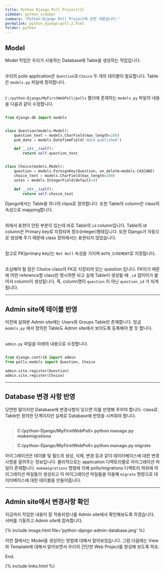 ```yaml
---
title: Python Django Poll Project(2)
sidebar: python_sidebar
summary: "Python Django Poll Project에 관한 내용입니다."
permalink: python_django-poll-2.html
folder: python
---
```


## Model

Model 작업은 우리가 사용하는 Database에 Table을 생성하는 작업입니다.
<br><br>

우리의 polls application은 `Question`과 `Choice` 두 개의 테이블이 필요합니다.
Table은 `models.py` 파일에 정의합니다.
<br><br>

`C:/python-Django/MyFirstWebPoll/polls` 폴더에 존재하는 `models.py` 파일의 내용을
다음과 같이 수정합니다.

~~~python

from django.db import models


class Question(models.Model):
    question_text = models.CharField(max_length=200)
    pub_date = models.DateTimeField('date published')

    def __str__(self):
        return self.question_text


class Choice(models.Model):
    question = models.ForeignKey(Question, on_delete=models.CASCADE)
    choice_text = models.CharField(max_length=200)
    votes = models.IntegerField(default=0)

    def __str__(self):
        return self.choice_text

~~~

Django에서는 Table을 하나의 class로 정의합니다. 또한 Table의 column은 class의
속성으로 mapping합니다.
<br><br>

위에서 표현이 안된 부분이 있는데 바로 Table의 `id` column입니다. Table의 id column은
Primary key로 지정되며 정수(integer)형태입니다. 또한 Django가 자동으로 생성해
주기 때문에 class 정의에서는 표현되지 않았습니다.
<br><br>

참고로 PK(primary key)는 `Not Null` 속성을 가지며 `AUTO_ICREMENT`로 지정됩니다.
<br><br>

조심해야 될 점은 Choice class의 FK로 지정되어 있는 question 입니다. FK이기 때문에
어떤 reference할 class만 명시하면 되고 실제 Table이 생성될 때 `_id` 접미어가 붙어서
column이 생성됩니다. 즉, column명이 `question` 이 아닌 `question_id` 가 되게 됩니다.

---

## Admin site에 테이블 반영

이전에 살펴본 Admin site에는 Users와 Groups Table만 존재합니다. 방금 `models.py` 에서
정의한 Table도 Admin site에서 보이도록 등록해야 할 듯 합니다.
<br><br>

`admin.py` 파일을 아래의 내용으로 수정합니다.

~~~python

from django.contrib import admin
from polls.models import Question, Choice

admin.site.register(Question)
admin.site.register(Choice)

~~~ 

---

## Database 변경 사항 반영

당연한 말이지만 Database에 변경사항이 있으면 이를 반영해 주어야 합니다.
class로 Table만 정의한 단계이지만 실제로 Database에 반영을 시켜줘야 합니다.
<br><br>

> **C:/python-Django/MyFirstWebPoll> python manage.py makemigrations**

> **C:/python-Django/MyFirstWebPoll> python manage.py migrate**

마이그레이션은 테이블 및 필드의 생성, 삭제, 변경 등과 같이 데이터베이스에 대한
변경사항을 알려주는 정보입니다. 물리적으로는 application 디렉토리별로 마이그레이션
파일이 존재합니다. `makemigrations` 명령에 의해 polls/migrations 디렉토리 하위에
마이그레이션 파일들이 생성되고 이 마이그레이션 파일들을 이용해 `migrate` 명령으로
데이터베이스에 대한 테이블을 만들어줍니다.

---

## Admin site에서 변경사항 확인

지금까지 작업한 내용이 잘 적용되었나를 Admin site에서 확인해보도록 하겠습니다.
서버를 기동하고 Admin site에 접속합니다.

{% include image.html
file='python-django-admin-database.png'
%}
<br>

이번 절에서는 Model을 생성하는 방법에 대해서 알아보았습니다. 그럼 다음에는 View와 Template에
대해서 알아보면서 우리의 간단한 Web Project를 완성해 보도록 하죠.

End.

{% include links.html %}
